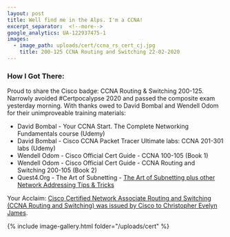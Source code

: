 ```yaml
---
layout: post
title: Well find me in the Alps. I'm a CCNA!
excerpt_separator:  <!--more-->
google_analytics: UA-122937475-1
images:
  - image_path: uploads/cert/ccna_rs_cert_cj.jpg
    title: 200-125 CCNA Routing and Switching 22-02-2020
---
```


### How I Got There:


Proud to share the Cisco badge: CCNA Routing & Switching 200-125. Narrowly avoided #Certpocalypse 2020 and passed the composite exam yesterday morning. With thanks owed to David Bombal and Wendell Odom for their unimproveable training materials:

- David Bombal - Your CCNA Start. The Complete Networking Fundamentals course (Udemy)
- David Bombal - Cisco CCNA Packet Tracer Ultimate labs: CCNA 201-301 labs (Udemy)
- Wendell Odom - Cisco Official Cert Guide - CCNA 100-105 (Book 1)
- Wendell Odom - Cisco Official Cert Guide - CCNA Routing and Switching 200-105 (Book 2)
- Quest4.Org - The Art of Subnetting - <a href="hhttp://quest4.org/ccna/subnet_cheat_sheet.htm">The Art of Subnetting plus other Network Addressing Tips & Tricks</a>


Your Acclaim: <a href="https://www.youracclaim.com/badges/23faac15-228c-4843-9baf-dc741f84e863/linked_in">Cisco Certified Network Associate Routing and Switching (CCNA Routing and Switching) was issued by Cisco to Christopher Evelyn James</a>.

{% include image-gallery.html folder="/uploads/cert" %}
